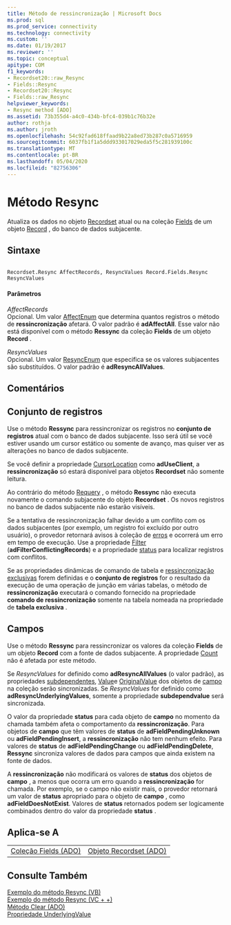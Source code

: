 ```yaml
---
title: Método de ressincronização | Microsoft Docs
ms.prod: sql
ms.prod_service: connectivity
ms.technology: connectivity
ms.custom: ''
ms.date: 01/19/2017
ms.reviewer: ''
ms.topic: conceptual
apitype: COM
f1_keywords:
- Recordset20::raw_Resync
- Fields::Resync
- Recordset20::Resync
- Fields::raw_Resync
helpviewer_keywords:
- Resync method [ADO]
ms.assetid: 73b355d4-a4c0-434b-bfc4-039b1c76b32e
author: rothja
ms.author: jroth
ms.openlocfilehash: 54c92fad618ffaad9b22a8ed73b287c0a5716959
ms.sourcegitcommit: 6037fb1f1a5ddd933017029eda5f5c281939100c
ms.translationtype: MT
ms.contentlocale: pt-BR
ms.lasthandoff: 05/04/2020
ms.locfileid: "82756306"
---
```

# <a name="resync-method"></a>Método Resync
Atualiza os dados no objeto [Recordset](../../../ado/reference/ado-api/recordset-object-ado.md) atual ou na coleção [Fields](../../../ado/reference/ado-api/fields-collection-ado.md) de um objeto [Record](../../../ado/reference/ado-api/record-object-ado.md) , do banco de dados subjacente.  
  
## <a name="syntax"></a>Sintaxe  
  
```  
  
Recordset.Resync AffectRecords, ResyncValues Record.Fields.Resync ResyncValues  
```  
  
#### <a name="parameters"></a>Parâmetros  
 *AffectRecords*  
 Opcional. Um valor [AffectEnum](../../../ado/reference/ado-api/affectenum.md) que determina quantos registros o método de **ressincronização** afetará. O valor padrão é **adAffectAll**. Esse valor não está disponível com o método **Ressync** da coleção **Fields** de um objeto **Record** .  
  
 *ResyncValues*  
 Opcional. Um valor [ResyncEnum](../../../ado/reference/ado-api/resyncenum.md) que especifica se os valores subjacentes são substituídos. O valor padrão é **adResyncAllValues**.  
  
## <a name="remarks"></a>Comentários  
  
## <a name="recordset"></a>Conjunto de registros  
 Use o método **Ressync** para ressincronizar os registros no **conjunto de registros** atual com o banco de dados subjacente. Isso será útil se você estiver usando um cursor estático ou somente de avanço, mas quiser ver as alterações no banco de dados subjacente.  
  
 Se você definir a propriedade [CursorLocation](../../../ado/reference/ado-api/cursorlocation-property-ado.md) como **adUseClient**, a **ressincronização** só estará disponível para objetos **Recordset** não somente leitura.  
  
 Ao contrário do método [Requery](../../../ado/reference/ado-api/requery-method.md) , o método **Ressync** não executa novamente o comando subjacente do objeto **Recordset** . Os novos registros no banco de dados subjacente não estarão visíveis.  
  
 Se a tentativa de ressincronização falhar devido a um conflito com os dados subjacentes (por exemplo, um registro foi excluído por outro usuário), o provedor retornará avisos à coleção de [erros](../../../ado/reference/ado-api/errors-collection-ado.md) e ocorrerá um erro em tempo de execução. Use a propriedade [Filter](../../../ado/reference/ado-api/filter-property.md) (**adFilterConflictingRecords**) e a propriedade [status](../../../ado/reference/ado-api/status-property-ado-recordset.md) para localizar registros com conflitos.  
  
 Se as propriedades dinâmicas de comando de tabela e [ressincronização](../../../ado/reference/ado-api/resync-command-property-dynamic-ado.md) [exclusivas](../../../ado/reference/ado-api/unique-table-unique-schema-unique-catalog-properties-dynamic-ado.md) forem definidas e o **conjunto de registros** for o resultado da execução de uma operação de junção em várias tabelas, o método de **ressincronização** executará o comando fornecido na propriedade **comando de ressincronização** somente na tabela nomeada na propriedade de **tabela exclusiva** .  
  
## <a name="fields"></a>Campos  
 Use o método **Ressync** para ressincronizar os valores da coleção **Fields** de um objeto **Record** com a fonte de dados subjacente. A propriedade [Count](../../../ado/reference/ado-api/count-property-ado.md) não é afetada por este método.  
  
 Se *ResyncValues* for definido como **adResyncAllValues** (o valor padrão), as propriedades [subdependentes](../../../ado/reference/ado-api/underlyingvalue-property.md), [Value](../../../ado/reference/ado-api/value-property-ado.md)e [OriginalValue](../../../ado/reference/ado-api/originalvalue-property-ado.md) dos objetos de [campo](../../../ado/reference/ado-api/field-object.md) na coleção serão sincronizadas. Se *ResyncValues* for definido como **adResyncUnderlyingValues**, somente a propriedade **subdependvalue** será sincronizada.  
  
 O valor da propriedade **status** para cada objeto de **campo** no momento da chamada também afeta o comportamento da **ressincronização**. Para objetos de **campo** que têm valores de **status** de **adFieldPendingUnknown** ou **adFieldPendingInsert**, a **ressincronização** não tem nenhum efeito. Para valores de **status** de **adFieldPendingChange** ou **adFieldPendingDelete**, **Ressync** sincroniza valores de dados para campos que ainda existem na fonte de dados.  
  
 A **ressincronização** não modificará os valores de **status** dos objetos de **campo** , a menos que ocorra um erro quando a **ressincronização** for chamada. Por exemplo, se o campo não existir mais, o provedor retornará um valor de **status** apropriado para o objeto de **campo** , como **adFieldDoesNotExist**. Valores de **status** retornados podem ser logicamente combinados dentro do valor da propriedade **status** .  
  
## <a name="applies-to"></a>Aplica-se A  
  
|||  
|-|-|  
|[Coleção Fields (ADO)](../../../ado/reference/ado-api/fields-collection-ado.md)|[Objeto Recordset (ADO)](../../../ado/reference/ado-api/recordset-object-ado.md)|  
  
## <a name="see-also"></a>Consulte Também  
 [Exemplo do método Resync (VB)](../../../ado/reference/ado-api/resync-method-example-vb.md)   
 [Exemplo do método Resync (VC + +)](../../../ado/reference/ado-api/resync-method-example-vc.md)   
 [Método Clear (ADO)](../../../ado/reference/ado-api/clear-method-ado.md)   
 [Propriedade UnderlyingValue](../../../ado/reference/ado-api/underlyingvalue-property.md)
